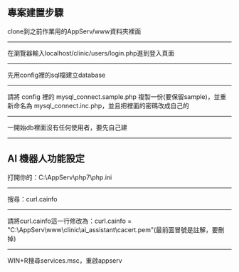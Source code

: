 ##  專案建置步驟
clone到之前作業用的AppServ/www資料夾裡面  
****
在瀏覽器輸入localhost/clinic/users/login.php進到登入頁面  
****
先用config裡的sql檔建立database  
****
請將 config 裡的 mysql_connect.sample.php 複製一份(要保留sample)，並重新命名為 mysql_connect.inc.php，並且把裡面的密碼改成自己的  
****
一開始db裡面沒有任何使用者，要先自己建  
****
##  AI 機器人功能設定

打開你的：C:\AppServ\php7\php.ini
****
搜尋：curl.cainfo
****
請將curl.cainfo這一行修改為：curl.cainfo = "C:\AppServ\www\clinic\ai_assistant\cacert.pem"(最前面冒號是註解，要刪掉)
****
WIN+R搜尋services.msc，重啟appserv

